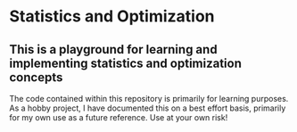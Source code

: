 # Statistics and Optimization
## This is a playground for learning and implementing statistics and optimization concepts
The code contained within this repository is primarily for learning purposes. As a hobby project, I have documented this on a best effort basis, primarily for my own use as a future reference. Use at your own risk!